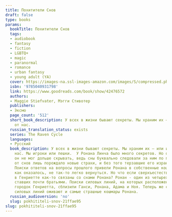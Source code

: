 ```yaml
---
title: Похитители Снов
draft: false
type: books
params:
  bookTitle: Похитители Снов
  tags:
  - audiobook
  - fantasy
  - fiction
  - LGBTQ+
  - magic
  - paranormal
  - romance
  - urban fantasy
  - young adult (YA)
  cover: https://images-na.ssl-images-amazon.com/images/S/compressed.photo.goodreads.com/books/1540659639i/42476572.jpg
  isbn: '9785040931798'
  link: https://www.goodreads.com/book/show/42476572
  authors:
  - Maggie Stiefvater, Мэгги Стивотер
  publishers:
  - Эксмо
  page_count: '512'
  short_book_description: У всех в жизни бывают секреты. Мы храним их – или их хранят
    от нас.
  russian_translation_status: exists
  series: The Raven Cycle
  languages:
  - Русский
  book_description: У всех в жизни бывают секреты. Мы храним их – или их хранят от
    нас. Мы игроки или пешки.  У Ронана Линча было много секретов. Но один из них
    он не мог дольше скрывать, ведь сны буквально следовали за ним по пятам. А бегство
    от снов лишь порождало новые страхи, и без того терзавшие его израненную душу.
    Поиски ответов на вопросы прошлого привели Ронана в собственные кошмары, откуда,
    как оказалось, не так-то легко вернуться. Но что если сверхъестественные события
    в Генриетте как-то связаны со снами Ронана? Ронан - один из четырех Воронят, друзей,
    ставших почти братьями. Поиски силовых линий, на которых расположен маленький
    городок Генриетта, сблизили Ганси, Ронана, Адама и Ноя. Теперь же с пробуждением
    силовых линий оживают и самые страшные кошмары Ронана.
  russian_audioversion: 'no'
  slug: pokhititeli-snov-21ffae95
slug: pokhititeli-snov-21ffae95
---
```

